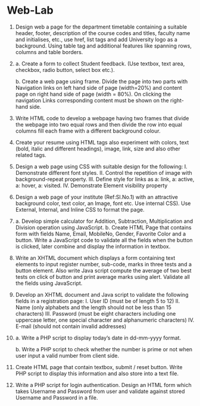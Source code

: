 # Web-Lab
1. Design web a page for the department timetable containing a suitable header, footer, description of the course codes and titles, faculty name and initialises, etc., use href, list tags and add University logo as a background. Using table tag and additional features like spanning rows, columns and table borders.
2. a. Create a form to collect Student feedback. (Use textbox, text area, checkbox, radio button, select box etc.).
   
   b. Create a web page using frame. Divide the page into two parts with Navigation links on left hand side of page (width=20%) and content page on right hand side of page (width = 80%). On clicking the navigation Links corresponding content must be shown on the right-hand side.
3. Write HTML code to develop a webpage having two frames that divide the webpage into two equal rows and then divide the row into equal columns fill each frame with a different background colour.
4. Create your resume using HTML tags also experiment with colors, text (bold, italic and different headings), image, link, size and also other related tags.
5. Design a web page using CSS with suitable design for the following: I. Demonstrate different font styles. II. Control the repetition of image with background-repeat property. III. Define style for links as a: link, a: active, a: hover, a: visited. IV. Demonstrate Element visibility property
6. Design a web page of your institute (Ref:Sl.No.1) with an attractive background color, text color, an Image, font etc. Use internal CSS). Use External, Internal, and Inline CSS to format the page.
7. a. Develop simple calculator for Addition, Subtraction, Multiplication and Division operation using JavaScript.
   b. Create HTML Page that contains form with fields Name, Email, MobileNo, Gender, Favorite Color and a button. Write a JavaScript code to validate all the fields when the button is clicked,
       later combine and display the information in textbox.
8. Write an XHTML document which displays a form containing text elements to input register number, sub-code, marks in three tests and a button element. Also write Java script compute the average of two best tests on click of button and print average marks using alert. Validate all the fields using JavaScript.
9. Develop an XHTML document and Java script to validate the following fields in a registration page: I. User ID (must be of length 5 to 12) II. Name (only alphabets and the length should not be less than 15 characters) III. Password (must be eight characters including one uppercase letter, one special character and alphanumeric characters) IV. E-mail (should not contain invalid addresses)
10. a. Write a PHP script to display today’s date in dd-mm-yyyy format.
    
    b. Write a PHP script to check whether the number is prime or not when user input a valid number from client side.
12. Create HTML page that contain textbox, submit / reset button. Write PHP script to display this information and also store into a text file.
13. Write a PHP script for login authentication. Design an HTML form which takes Username and Password from user and validate against stored Username and Password in a file.
